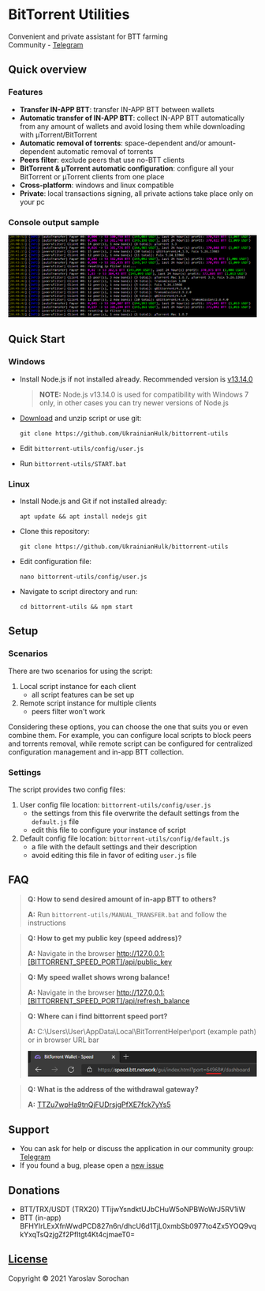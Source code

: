 # BitTorrent Utilities

Convenient and private assistant for BTT farming </br>
Community - [Telegram](https://t.me/bittorrent_utils)

## Quick overview

### Features

* **Transfer IN-APP BTT**: transfer IN-APP BTT between wallets
* **Automatic transfer of IN-APP BTT**: collect IN-APP BTT automatically from any amount of wallets and avoid losing them while downloading with µTorrent/BitTorrent
* **Automatic removal of torrents**: space-dependent and/or amount-dependent automatic removal of torrents
* **Peers filter**: exclude peers that use no-BTT clients
* **BitTorrent & μTorrent automatic configuration**: configure all your BitTorrent or μTorrent clients from one place 
* **Cross-platform**: windows and linux compatible
* **Private**: local transactions signing, all private actions take place only on your pc

### Сonsole output sample

![](screenshots/0.png?raw=true)

## Quick Start

### Windows

* Install Node.js if not installed already. Recommended version is [v13.14.0](https://nodejs.org/download/release/v13.14.0/)
 
  > **NOTE:** Node.js v13.14.0 is used for compatibility with Windows 7 only, in other cases you can try newer versions of Node.js

* [Download](https://github.com/UkrainianHulk/bittorrent-utils/archive/refs/heads/main.zip) and unzip script or use git:

  ```
  git clone https://github.com/UkrainianHulk/bittorrent-utils
  ```
 
* Edit `bittorrent-utils/config/user.js`

* Run `bittorrent-utils/START.bat`

### Linux

* Install Node.js and Git if not installed already: 
 
    ```
    apt update && apt install nodejs git
    ```

* Clone this repository:
 
    ```
    git clone https://github.com/UkrainianHulk/bittorrent-utils
    ```

* Edit configuration file:
 
    ```
    nano bittorrent-utils/config/user.js
    ```

* Navigate to script directory and run:
 
    ```
    cd bittorrent-utils && npm start
    ```

## Setup

### Scenarios

There are two scenarios for using the script:

1. Local script instance for each client
   * all script features can be set up
2. Remote script instance for multiple clients
   * peers filter won't work

Сonsidering these options, you can choose the one that suits you or even combine them. For example, you can configure local scripts to block peers and torrents removal, while remote script can be configured for centralized configuration management and in-app BTT collection.

### Settings

The script provides two config files:

1. User config file location: `bittorrent-utils/config/user.js`
    * the settings from this file overwrite the default settings from the `default.js` file
    * edit this file to configure your instance of script
2. Default config file location: `bittorrent-utils/config/default.js`
    * a file with the default settings and their description
    * avoid editing this file in favor of editing `user.js` file

## FAQ

> **Q: How to send desired amount of in-app BTT to others?**
>
> **A:** Run `bittorrent-utils/MANUAL_TRANSFER.bat` and follow the instructions

> **Q: How to get my public key (speed address)?**
>
> **A:** Navigate in the browser http://127.0.0.1:[BITTORRENT_SPEED_PORT]/api/public_key

> **Q: My speed wallet shows wrong balance!**
>
> **A:** Navigate in the browser http://127.0.0.1:[BITTORRENT_SPEED_PORT]/api/refresh_balance

> **Q: Where can i find bittorrent speed port?**
>
> **A:** C:\Users\User\AppData\Local\BitTorrentHelper\port (example path) or in browser URL bar
> 
>  ![](screenshots/10.png?raw=true)

> **Q: What is the address of the withdrawal gateway?**
>
> **A:** [TTZu7wpHa9tnQjFUDrsjgPfXE7fck7yYs5](https://tronscan.org/#/address/TTZu7wpHa9tnQjFUDrsjgPfXE7fck7yYs5)

## Support

* You can ask for help or discuss the application in our community group: [Telegram](https://t.me/bittorrent_utils)
* If you found a bug, please open a [new issue](https://github.com/UkrainianHulk/bittorrent-utils/issues/new)

## Donations

* BTT/TRX/USDT (TRX20) TTijwYsndktUJbCHuW5oNPBWoWrJ5RV1iW
* BTT (in-app) BFHYIrLExXfnWwdPCD827n6n/dhcU6d1TjL0xmbSb0977to4Zx5YOQ9vqkYxqTsQzjgZf2Pfltgt4Kt4cjmaeT0=

## [License](https://github.com/UkrainianHulk/bittorrent-utils/blob/main/LICENSE)
Copyright © 2021 Yaroslav Sorochan